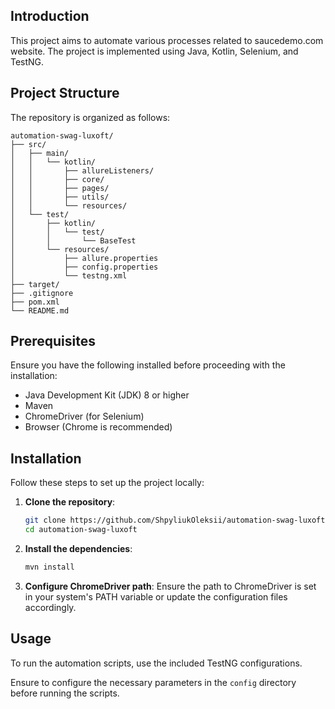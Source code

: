 ## Introduction

This project aims to automate various processes related to saucedemo.com website. The project is implemented using Java, Kotlin, Selenium, and TestNG.

## Project Structure

The repository is organized as follows:

```
automation-swag-luxoft/
├── src/
│   ├── main/
│   │   └── kotlin/
│   │       ├── allureListeners/
│   │       ├── core/
│   │       ├── pages/
│   │       ├── utils/
│   │       └── resources/
│   └── test/
│       ├── kotlin/
│       │   └── test/
│       │       └── BaseTest
│       └── resources/
│           ├── allure.properties
│           ├── config.properties
│           └── testng.xml
├── target/
├── .gitignore
├── pom.xml
└── README.md

```

## Prerequisites

Ensure you have the following installed before proceeding with the installation:

- Java Development Kit (JDK) 8 or higher
- Maven
- ChromeDriver (for Selenium)
- Browser (Chrome is recommended)

## Installation

Follow these steps to set up the project locally:

1. **Clone the repository**:
    ```bash
    git clone https://github.com/ShpyliukOleksii/automation-swag-luxoft.git
    cd automation-swag-luxoft
    ```

2. **Install the dependencies**:
    ```bash
    mvn install
    ```

3. **Configure ChromeDriver path**:
    Ensure the path to ChromeDriver is set in your system's PATH variable or update the configuration files accordingly.

## Usage

To run the automation scripts, use the included TestNG configurations. 

Ensure to configure the necessary parameters in the `config` directory before running the scripts.

